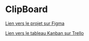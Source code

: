 # ClipBoard


[Lien vers le projet sur Figma](https://www.figma.com/file/FNTi8Hg4xwgm5tyBOs9fRW/Evaluation?node-id=5%3A324&t=Vn4dQ0qt0IIYKwwm-1)

[Lien vers le tableau Kanban sur Trello](https://trello.com/invite/b/Z6z24JDC/ATTI3ec9ae9aaa3f981d8589aaf6e1946b4a1641E4A2/evaluation-studi)
